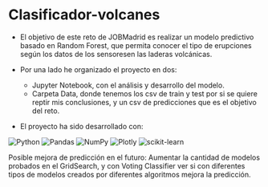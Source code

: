 # Clasificador-volcanes

- El objetivo de este reto de JOBMadrid es realizar un modelo predictivo basado en Random Forest, que permita conocer el tipo de erupciones según los datos de los sensoresen las laderas volcánicas.

- Por una lado he organizado el proyecto en dos:
    - Jupyter Notebook, con el análisis y desarrollo del modelo.
    - Carpeta Data, donde tenemos los csv de train y test por si se quiere reptir mis conclusiones, y un csv de predicciones que es el objetivo del reto.


- El proyecto ha sido desarrollado con:

![Python](https://img.shields.io/badge/python-3670A0?style=for-the-badge&logo=python&logoColor=ffdd54) 
![Pandas](https://img.shields.io/badge/pandas-%23150458.svg?style=for-the-badge&logo=pandas&logoColor=white) ![NumPy](https://img.shields.io/badge/numpy-%23013243.svg?style=for-the-badge&logo=numpy&logoColor=white) ![Plotly](https://img.shields.io/badge/Plotly-%233F4F75.svg?style=for-the-badge&logo=plotly&logoColor=white)
![scikit-learn](https://img.shields.io/badge/scikit--learn-%23F7931E.svg?style=for-the-badge&logo=scikit-learn&logoColor=white)

Posible mejora de predicción en el futuro: Aumentar la cantidad de modelos probados en el GridSearch, y con Voting Classifier ver si con diferentes tipos de modelos creados por diferentes algoritmos mejora la predicción.
